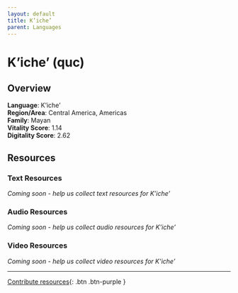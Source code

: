 ```yaml
---
layout: default
title: K’iche’
parent: Languages
---
```


# K’iche’ (quc)

## Overview

**Language**: K’iche’  
**Region/Area**: Central America, Americas  
**Family**: Mayan  
**Vitality Score**: 1.14  
**Digitality Score**: 2.62  

## Resources

### Text Resources
*Coming soon - help us collect text resources for K’iche’*

### Audio Resources
*Coming soon - help us collect audio resources for K’iche’*

### Video Resources
*Coming soon - help us collect video resources for K’iche’*

---

[Contribute resources](https://fairtrain.github.io/){: .btn .btn-purple }
